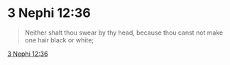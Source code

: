 # 3 Nephi 12:36

> Neither shalt thou swear by thy head, because thou canst not make one hair black or white;

[3 Nephi 12:36](https://www.churchofjesuschrist.org/study/scriptures/bofm/3-ne/12?lang=eng&id=p36#p36)


